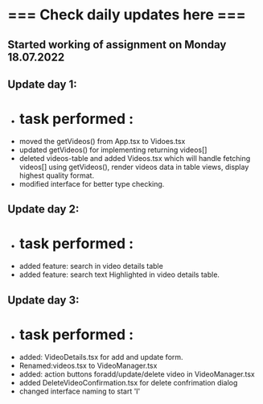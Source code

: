 # === Check daily updates here ===

## Started working of assignment on Monday 18.07.2022

## Update day 1:

- # task performed :
- moved the getVideos() from App.tsx to Vidoes.tsx
- updated getVideos() for implementing returning videos[]
- deleted videos-table and added Videos.tsx which will handle fetching videos[] using getVideos(), render videos data in table views, display highest quality format.
- modified interface for better type checking.

## Update day 2:

- # task performed :
- added feature: search in video details table
- added feature: search text Highlighted in video details table.

## Update day 3:

- # task performed :
- added: VideoDetails.tsx for add and update form.
- Renamed:videos.tsx to VideoManager.tsx
- added: action buttons foradd/update/delete video in VideoManager.tsx
- added DeleteVideoConfirmation.tsx for delete confrimation dialog
- changed interface naming to start 'I'
